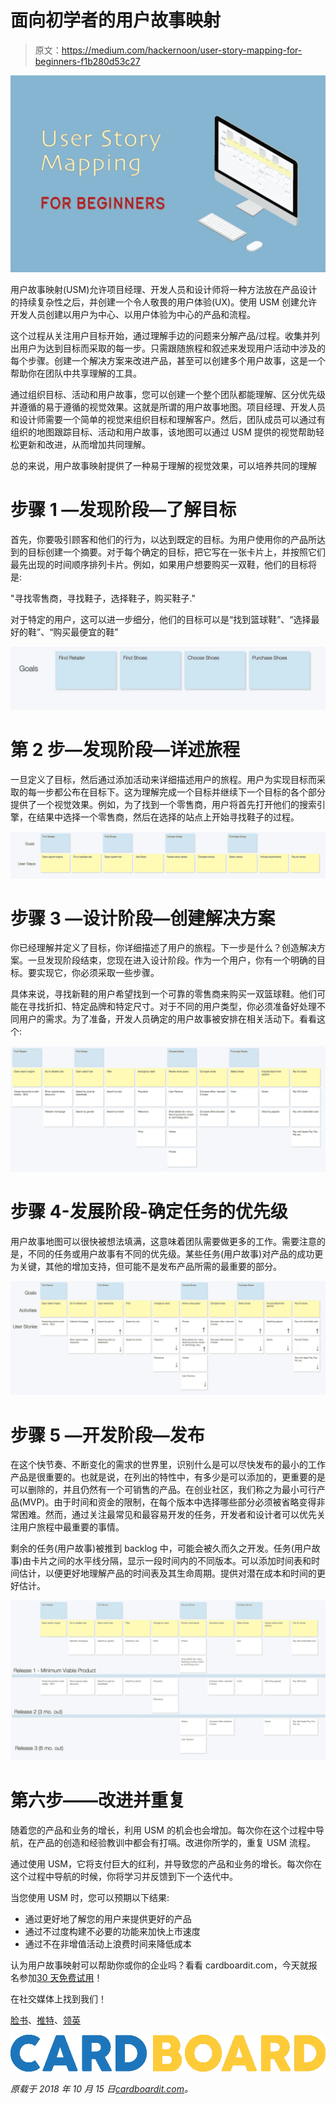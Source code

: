 # 面向初学者的用户故事映射

> 原文：<https://medium.com/hackernoon/user-story-mapping-for-beginners-f1b280d53c27>

![](img/10bf1746a2de837799b24eb7b9a2322c.png)

用户故事映射(USM)允许项目经理、开发人员和设计师将一种方法放在产品设计的持续复杂性之后，并创建一个令人敬畏的用户体验(UX)。使用 USM 创建允许开发人员创建以用户为中心、以用户体验为中心的产品和流程。

这个过程从关注用户目标开始，通过理解手边的问题来分解产品/过程。收集并列出用户为达到目标而采取的每一步。只需跟随旅程和叙述来发现用户活动中涉及的每个步骤。创建一个解决方案来改进产品，甚至可以创建多个用户故事，这是一个帮助你在团队中共享理解的工具。

通过组织目标、活动和用户故事，您可以创建一个整个团队都能理解、区分优先级并遵循的易于遵循的视觉效果。这就是所谓的用户故事地图。项目经理、开发人员和设计师需要一个简单的视觉来组织目标和理解客户。然后，团队成员可以通过有组织的地图跟踪目标、活动和用户故事，该地图可以通过 USM 提供的视觉帮助轻松更新和改进，从而增加共同理解。

总的来说，用户故事映射提供了一种易于理解的视觉效果，可以培养共同的理解

# 步骤 1 —发现阶段—了解目标

首先，你要吸引顾客和他们的行为，以达到既定的目标。为用户使用你的产品所达到的目标创建一个摘要。对于每个确定的目标，把它写在一张卡片上，并按照它们最先出现的时间顺序排列卡片。例如，如果用户想要购买一双鞋，他们的目标将是:

"寻找零售商，寻找鞋子，选择鞋子，购买鞋子."

对于特定的用户，这可以进一步细分，他们的目标可以是“找到篮球鞋”、“选择最好的鞋”、“购买最便宜的鞋”

![](img/e20ee413212e18dba7f14c544e53f570.png)

# 第 2 步—发现阶段—详述旅程

一旦定义了目标，然后通过添加活动来详细描述用户的旅程。用户为实现目标而采取的每一步都公布在目标下。这为理解完成一个目标并继续下一个目标的各个部分提供了一个视觉效果。例如，为了找到一个零售商，用户将首先打开他们的搜索引擎，在结果中选择一个零售商，然后在选择的站点上开始寻找鞋子的过程。

![](img/f19ab3b73a933b18b06465e7219662a8.png)

# 步骤 3 —设计阶段—创建解决方案

你已经理解并定义了目标，你详细描述了用户的旅程。下一步是什么？创造解决方案。一旦发现阶段结束，您现在进入设计阶段。作为一个用户，你有一个明确的目标。要实现它，你必须采取一些步骤。

具体来说，寻找新鞋的用户希望找到一个可靠的零售商来购买一双篮球鞋。他们可能在寻找折扣、特定品牌和特定尺寸。对于不同的用户类型，你必须准备好处理不同用户的需求。为了准备，开发人员确定的用户故事被安排在相关活动下。看看这个:

![](img/ae43dcfe3538fe67e13756d619ce37c3.png)

# 步骤 4-发展阶段-确定任务的优先级

用户故事地图可以很快被想法填满，这意味着团队需要做更多的工作。需要注意的是，不同的任务或用户故事有不同的优先级。某些任务(用户故事)对产品的成功更为关键，其他的增加支持，但可能不是发布产品所需的最重要的部分。

![](img/e99ef2c7becb84bf7ac7c1e3ff2768c1.png)

# 步骤 5 —开发阶段—发布

在这个快节奏、不断变化的需求的世界里，识别什么是可以尽快发布的最小的工作产品是很重要的。也就是说，在列出的特性中，有多少是可以添加的，更重要的是可以删除的，并且仍然有一个可销售的产品。在创业社区，我们称之为最小可行产品(MVP)。由于时间和资金的限制，在每个版本中选择哪些部分必须被省略变得非常困难。然而，通过关注最常见和最容易开发的任务，开发者和设计者可以优先关注用户旅程中最重要的事情。

剩余的任务(用户故事)被推到 backlog 中，可能会被久而久之开发。任务(用户故事)由卡片之间的水平线分隔，显示一段时间内的不同版本。可以添加时间表和时间估计，以便更好地理解产品的时间表及其生命周期。提供对潜在成本和时间的更好估计。

![](img/63ea40223d024ab1acd238eb782626ea.png)

# 第六步——改进并重复

随着您的产品和业务的增长，利用 USM 的机会也会增加。每次你在这个过程中导航，在产品的创造和经验教训中都会有打嗝。改进你所学的，重复 USM 流程。

通过使用 USM，它将支付巨大的红利，并导致您的产品和业务的增长。每次你在这个过程中导航的时候，你将学习并反馈到下一个迭代中。

当您使用 USM 时，您可以预期以下结果:

*   通过更好地了解您的用户来提供更好的产品
*   通过不过度构建不必要的功能来加快上市速度
*   通过不在非增值活动上浪费时间来降低成本

认为用户故事映射可以帮助你或你的企业吗？看看 cardboardit.com，今天就报名参加[30 天免费试用](https://app.cardboardit.com/users/sign_up)！

在社交媒体上找到我们！

[脸书](https://www.facebook.com/cardboardit/)、[推特](https://twitter.com/CardBoardIt)、[领英](https://www.linkedin.com/company/cardboardit/)

![](img/e51ed537be42cf5ad0eb251aee68d520.png)

*原载于 2018 年 10 月 15 日*[*cardboardit.com*](https://cardboardit.com/2018/10/user-story-mapping-for-beginners/)*。*
